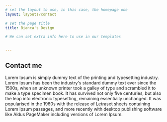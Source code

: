 ```yaml
---
# set the layout to use, in this case, the homepage one
layout: layouts/contact

# set the page title
title: Bianca's Design

# We can set extra info here to use in our templates

    
---
```


## Contact me

Lorem Ipsum is simply dummy text of the printing and typesetting industry. Lorem Ipsum has been the industry's standard dummy text ever since the 1500s, when an unknown printer took a galley of type and scrambled it to make a type specimen book. It has survived not only five centuries, but also the leap into electronic typesetting, remaining essentially unchanged. It was popularised in the 1960s with the release of Letraset sheets containing Lorem Ipsum passages, and more recently with desktop publishing software like Aldus PageMaker including versions of Lorem Ipsum.